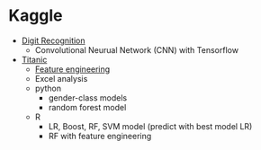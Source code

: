 # Kaggle
- [Digit Recognition](https://www.kaggle.com/c/digit-recognizer)
  - Convolutional Neurual Network (CNN) with Tensorflow
- [Titanic](https://www.kaggle.com/c/titanic)
  - [Feature engineering](titanic/README.md)
  - Excel analysis
  - python
    - gender-class models
    - random forest model
  - R
    - LR, Boost, RF, SVM model (predict with best model LR)
    - RF with feature engineering
